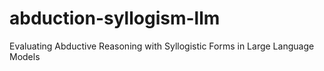 # abduction-syllogism-llm
Evaluating Abductive Reasoning with Syllogistic Forms in Large Language Models
